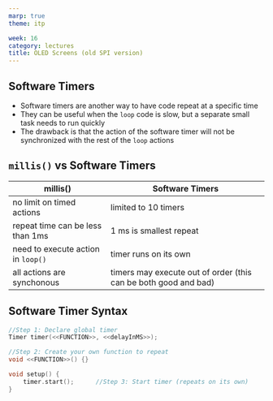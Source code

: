 ```yaml
---
marp: true
theme: itp

week: 16
category: lectures
title: OLED Screens (old SPI version)
---
```


<!-- headingDivider: 2 -->

## Software Timers

* Software timers are another way to have code repeat at a specific time
* They can be useful when the `loop` code is slow, but a separate small task needs to run quickly
* The drawback is that the action of the software timer will not be synchronized with the rest of the `loop` actions


## `millis()` vs Software Timers

| millis()                           | Software Timers                                              |
| ---------------------------------- | ------------------------------------------------------------ |
| no limit on timed actions          | limited to 10 timers                                         |
| repeat time can be less than 1ms   | 1 ms is smallest repeat                                      |
| need to execute action in `loop()` | timer runs on its own                                        |
| all actions are synchonous         | timers may execute out of order (this can be both good and bad) |

## Software Timer Syntax


```c++
//Step 1: Declare global timer
Timer timer(<<FUNCTION>>, <<delayInMS>>);

//Step 2: Create your own function to repeat
void <<FUNCTION>>() {}

void setup() {
    timer.start();		//Step 3: Start timer (repeats on its own)
}
```

